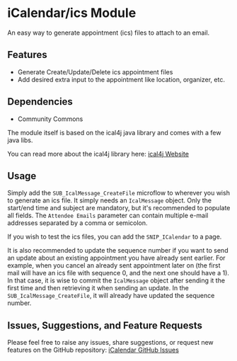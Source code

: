 # iCalendar/ics Module

An easy way to generate appointment (ics) files to attach to an email.

## Features

- Generate Create/Update/Delete ics appointment files
- Add desired extra input to the appointment like location, organizer, etc.

## Dependencies

- Community Commons

The module itself is based on the ical4j java library and comes with a few java libs.

You can read more about the ical4j library here:
[ical4j Website](https://www.ical4j.org/)

## Usage

Simply add the `SUB_IcalMessage_CreateFile` microflow to wherever you wish to generate an ics file. It simply needs an `IcalMessage` object. Only the start/end time and subject are mandatory, but it's recommended to populate all fields. The `Attendee Emails` parameter can contain multiple e-mail addresses separated by a comma or semicolon.

If you wish to test the ics files, you can add the `SNIP_ICalendar` to a page.

It is also recommended to update the sequence number if you want to send an update about an existing appointment you have already sent earlier. For example, when you cancel an already sent appointment later on (the first mail will have an ics file with sequence 0, and the next one should have a 1). In that case, it is wise to commit the `IcalMessage` object after sending it the first time and then retrieving it when sending an update. In the `SUB_IcalMessage_CreateFile`, it will already have updated the sequence number.

## Issues, Suggestions, and Feature Requests

Please feel free to raise any issues, share suggestions, or request new features on the GitHub repository:
[iCalendar GitHub Issues](https://github.com/hunter-koppen/iCalendar/issues)
